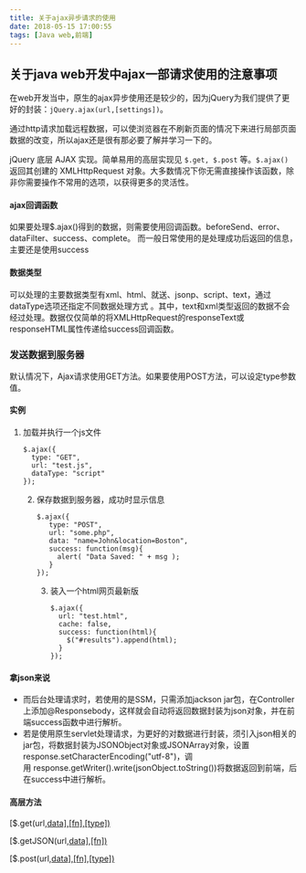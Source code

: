 ```yaml
---
title: 关于ajax异步请求的使用
date: 2018-05-15 17:00:55
tags: [Java web,前端]
---
```


## 关于java web开发中ajax一部请求使用的注意事项   

  在web开发当中，原生的ajax异步使用还是较少的，因为jQuery为我们提供了更好的封装：`jQuery.ajax(url,[settings])`。

通过http请求加载远程数据，可以使浏览器在不刷新页面的情况下来进行局部页面数据的改变，所以ajax还是很有那必要了解并学习一下的。

  jQuery 底层 AJAX 实现。简单易用的高层实现见 `$.get, $.post` 等。`$.ajax()` 返回其创建的 XMLHttpRequest 对象。大多数情况下你无需直接操作该函数，除非你需要操作不常用的选项，以获得更多的灵活性。 

#### ajax回调函数

  如果要处理$.ajax()得到的数据，则需要使用回调函数。beforeSend、error、dataFilter、success、complete。  而一般日常使用的是处理成功后返回的信息，主要还是使用success

#### 数据类型

  可以处理的主要数据类型有xml、html、就送、jsonp、script、text，通过dataType选项还指定不同数据处理方式 。其中，text和xml类型返回的数据不会经过处理。数据仅仅简单的将XMLHttpRequest的responseText或responseHTML属性传递给success回调函数。

### 发送数据到服务器

  默认情况下，Ajax请求使用GET方法。如果要使用POST方法，可以设定type参数值。 

#### 实例

1. 加载并执行一个js文件

   ~~~
   $.ajax({
     type: "GET",
     url: "test.js",
     dataType: "script"
   });
   ~~~

   2. 保存数据到服务器，成功时显示信息

      ~~~
      $.ajax({
         type: "POST",
         url: "some.php",
         data: "name=John&location=Boston",
         success: function(msg){
           alert( "Data Saved: " + msg );
         }
      });
      ~~~

      3. 装入一个html网页最新版

         ~~~
         $.ajax({
           url: "test.html",
           cache: false,
           success: function(html){
             $("#results").append(html);
           }
         });
         ~~~

  #### 拿json来说

- 而后台处理请求时，若使用的是SSM，只需添加jackson jar包，在Controller上添加@Responsebody，这样就会自动将返回数据封装为json对象，并在前端success函数中进行解析。
- 若是使用原生servlet处理请求，为更好的对数据进行封装，须引入json相关的jar包，将数据封装为JSONObject对象或JSONArray对象，设置response.setCharacterEncoding("utf-8")，调用 response.getWriter().write(jsonObject.toString())将数据返回到前端，后在success中进行解析。

#### 高层方法

[$.get(url,[data\],[fn],[type])](http://jquery.cuishifeng.cn/jQuery.get.html) 

[$.getJSON(url,[data\],[fn])](http://jquery.cuishifeng.cn/jQuery.getJSON.html) 

[$.post(url,[data\],[fn],[type])](http://jquery.cuishifeng.cn/jQuery.post.html) 